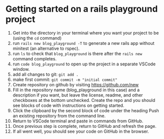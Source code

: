 # Getting started on a rails playground project

1. Get into the directory in your terminal where you want your project to be (using the `cd` command)
2. run `rails new blog_playground -T` to generate a new rails app without minitest (an alternative to rspec).
3. run `ls` to check that `blog_playground` is there after the `rails new` command completes.
4. run `code blog_playground` to open up the project in a separate VSCode window.
5. add all changes to git: `git add .`
6. make first commit: `git commit -m "initial commit"`
7. Create repository on github by visiting https://github.com/new 
8. Fill in the repository name (blog_playground in this case) and a description if you want, but leave the license, readme, and other checkboxes at the bottom unchecked. Create the repo and you should see blocks of code with instructions on getting started.
9. Click the clipboard by the second block of code under the heading Push an existing repository from the command line.
10. Return to VSCode terminal and paste in commands from GitHub.
11. Once previous step is complete, return to GitHub and refresh the page.
12. If all went well, you should see your code on GitHub in the browser.